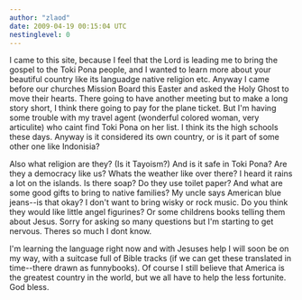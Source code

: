 ```yaml
---
author: "zlaod"
date: 2009-04-19 00:15:04 UTC
nestinglevel: 0
---
```

I came to this site, because I feel that the Lord is leading me to bring the gospel to the Toki Pona people, and I wanted to learn more about your beautiful country like its languadge native religion etc. Anyway I came before our churches Mission Board this Easter and asked the Holy Ghost to move their hearts. There going to have another meeting but to make a long story short, I think there going to pay for the plane ticket. But I'm having some trouble with my travel agent (wonderful colored woman, very articulite) who caint find Toki Pona on her list. I think its the high schools these days. Anyway is it considered its own country, or is it part of some other one like Indonisia?  
  
Also what religion are they? (Is it Tayoism?) And is it safe in Toki Pona? Are they a democracy like us? Whats the weather like over there? I heard it rains a lot on the islands. Is there soap? Do they use toilet paper? And what are some good gifts to bring to native families? My uncle says American blue jeans--is that okay? I don't want to bring wisky or rock music. Do you think they would like little angel figurines? Or some childrens books telling them about Jesus. Sorry for asking so many questions but I'm starting to get nervous. Theres so much I dont know.  
  
I'm learning the language right now and with Jesuses help I will soon be on my way, with a suitcase full of Bible tracks (if we can get these translated in time--there drawn as funnybooks). Of course I still believe that America is the greatest country in the world, but we all have to help the less fortunite. God bless.